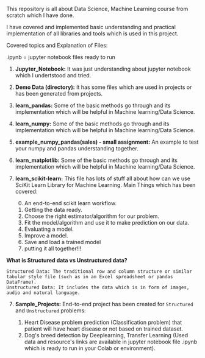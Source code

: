 This repository is all about Data Science, Machine Learning course from scratch which I have done.

I have covered and implemented basic understanding and practical implementation of all libraries and tools which is used in this project.

Covered topics and Explanation of Files:

.ipynb = jupyter notebook files ready to run

1) **Jupyter_Notebook:**
It was just understanding about jupyter notebook which I undertstood and tried.

2) **Demo Data (directory):**
It has some files which are used in projects or has been generated from projects.

3) **learn_pandas:**
Some of the basic methods go through and its implementation which will be helpful in Machine learning/Data Science.

3) **learn_numpy:**
Some of the basic methods go through and its implementation which will be helpful in Machine learning/Data Science.

4) **example_numpy_pandas(sales) - small assignment:**
An example to test your numpy and pandas understanding together.

5) **learn_matplotlib:**
Some of the basic methods go through and its implementation which will be helpful in Machine learning/Data Science.

6) **learn_scikit-learn:**
This file has lots of stuff all about how can we use SciKit Learn Library for Machine Learning.
Main Things which has been covered:

	0. An end-to-end scikit learn workflow.
	1. Getting the data ready.
	2. Choose the right estimator/algorithm for our problem.
	3. Fit the model/algorithm and use it to make prediction on our data. 
	4. Evaluating a model.
	5. Improve a model.
	6. Save and load a trained model
	7. putting it all together!!!

**What is Structured data vs Unstructured data?**

	Structured Data: The traditional row and column structure or similar tabular style file (such as in an Excel spreadsheet or pandas DataFrame).
	Unstructured Data: It includes the data which is in form of images, audio and natural language.

7) **Sample_Projects:** End-to-end project has been created for `Structured` and `Unstructured` problems:
	
	1. Heart Disease problem prediction (Classification problem) that patient will have heart disease or not based on trained dataset.
	2. Dog's breed detection by Deeplearning, Transfer Learning (Used data and resource's links are available in jupyter notebook file .ipynb which is ready to run in your Colab or environment).
